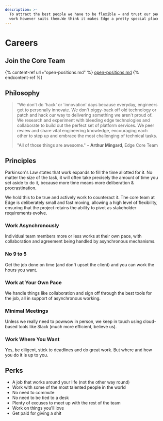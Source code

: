 ```yaml
---
description: >-
  To attract the best people we have to be flexible – and trust our people to
  work however suits them.We think it makes Edge a pretty special place to work.
---
```


# Careers

## Join the Core Team

{% content-ref url="open-positions.md" %}
[open-positions.md](open-positions.md)
{% endcontent-ref %}

## Philosophy

> "We don't do 'hack' or 'innovation' days because everyday, engineers get to personally innovate. We don't piggy-back off old technology or patch and hack our way to delivering something we aren't proud of. We research and experiment with bleeding edge technologies and collaborate to build out the perfect set of platform services. We peer review and share vital engineering knowledge, encouraging each other to step up and embrace the most challenging of technical tasks.
>
> "All of those things are awesome." – **Arthur Mingard**, Edge Core Team

## Principles

Parkinson's Law states that work expands to fill the time allotted for it. No matter the size of the task, it will often take precisely the amount of time you set aside to do it, because more time means more deliberation & procrastination.

We hold this to be true and actively work to counteract it. The core team at Edge is deliberately small and fast moving, allowing a high level of flexibility, ensuring that the project retains the ability to pivot as stakeholder requirements evolve.

### Work Asynchronously

Individual team members more or less works at their own pace, with collaboration and agreement being handled by asynchronous mechanisms.

### No 9 to 5

Get the job done on time (and don't upset the client) and you can work the hours you want.

### Work at Your Own Pace

We handle things like collaboration and sign off through the best tools for the job, all in support of asynchronous working.

### Minimal Meetings

Unless we really need to powwow in person, we keep in touch using cloud-based tools like Slack (much more efficient, believe us).

### Work Where You Want

Yes, be diligent, stick to deadlines and do great work. But where and how you do it is up to you.

## Perks

* A job that works around your life (not the other way round)
* Work with some of the most talented people in the world
* No need to commute
* No need to be tied to a desk
* Plenty of excuses to meet up with the rest of the team
* Work on things you'll love
* Get paid for giving a shit
